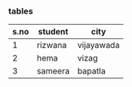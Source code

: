   ### tables

 | s.no       |   student    |   city     |
 |  ---       |     ---      |    ---     |
 |    1       |    rizwana   | vijayawada |
 |    2       |   hema       |  vizag     |
 |    3       |   sameera    |  bapatla   |